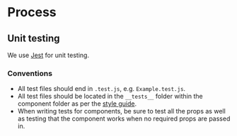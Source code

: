 # Process

## Unit testing

We use [Jest](https://facebook.github.io/jest/) for unit testing.

### Conventions

- All test files should end in `.test.js`, e.g. `Example.test.js`.
- All test files should be located in the `__tests__` folder within the component folder as per the [style guide](./STYLE_GUIDE.md#directory-structure).
- When writing tests for components, be sure to test all the props as well as testing that the component works when no required props are passed in.

